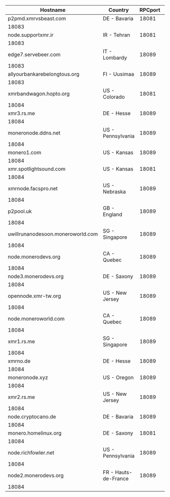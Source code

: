 Hostname | Country | RPCport | P2Pport
--- | --- | --- | ---
p2pmd.xmrvsbeast.com | DE - Bavaria | 18081
 | 18083
node.supportxmr.ir | IR - Tehran | 18081
 | 18083
edge7.servebeer.com | IT - Lombardy | 18089
 | 18083
allyourbankarebelongtous.org | FI - Uusimaa | 18089
 | 18083
xmrbandwagon.hopto.org | US - Colorado | 18081
 | 18084
xmr3.rs.me | DE - Hesse | 18089
 | 18084
moneronode.ddns.net | US - Pennsylvania | 18089
 | 18084
monero1.com | US - Kansas | 18089
 | 18084
xmr.spotlightsound.com | US - Kansas | 18081
 | 18084
xmrnode.facspro.net | US - Nebraska | 18089
 | 18084
p2pool.uk | GB - England | 18089
 | 18084
uwillrunanodesoon.moneroworld.com | SG - Singapore | 18089
 | 18084
node.monerodevs.org | CA - Quebec | 18089
 | 18084
node3.monerodevs.org | DE - Saxony | 18089
 | 18084
opennode.xmr-tw.org | US - New Jersey | 18089
 | 18084
node.moneroworld.com | CA - Quebec | 18089
 | 18084
xmr1.rs.me | SG - Singapore | 18089
 | 18084
xmrno.de | DE - Hesse | 18089
 | 18084
moneronode.xyz | US - Oregon | 18089
 | 18084
xmr2.rs.me | US - New Jersey | 18089
 | 18084
node.cryptocano.de | DE - Bavaria | 18089
 | 18084
monero.homelinux.org | DE - Saxony | 18081
 | 18084
node.richfowler.net | US - Pennsylvania | 18089
 | 18084
node2.monerodevs.org | FR - Hauts-de-France | 18089
 | 18084
